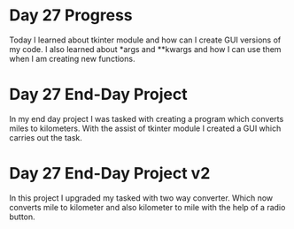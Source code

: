 # Day 27 Progress
Today I learned about tkinter module and how can I create GUI versions of my code.
I also learned about *args and **kwargs and how I can use them when I am creating new functions.

# Day 27 End-Day Project
In my end day project I was tasked with creating a program which converts miles to kilometers. With the assist of tkinter module I created a GUI which carries out the task.

# Day 27 End-Day Project v2
In this project I upgraded my tasked with two way converter. Which now converts mile to kilometer and also kilometer to mile with the help of a radio button.
